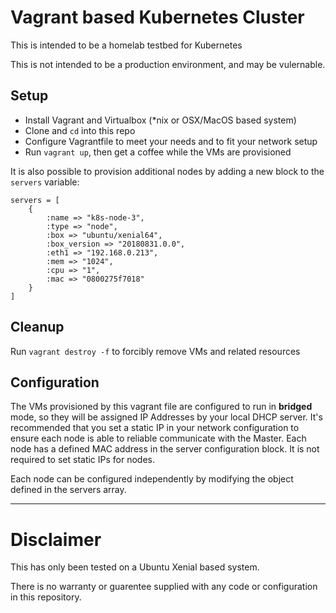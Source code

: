 # Vagrant based Kubernetes Cluster

This is intended to be a homelab testbed for Kubernetes

This is not intended to be a production environment, and may be vulernable.

## Setup
- Install Vagrant and Virtualbox (*nix or OSX/MacOS based system)
- Clone and `cd` into this repo
- Configure Vagrantfile to meet your needs and to fit your network setup
- Run `vagrant up`, then get a coffee while the VMs are provisioned

It is also possible to provision additional nodes by adding a new block to the `servers` variable:
```
servers = [
    {
        :name => "k8s-node-3",
        :type => "node",
        :box => "ubuntu/xenial64",
        :box_version => "20180831.0.0",
        :eth1 => "192.168.0.213",
        :mem => "1024",
        :cpu => "1",
        :mac => "0800275f7018"
    }
]
 ```

## Cleanup
Run `vagrant destroy -f` to forcibly remove VMs and related resources

## Configuration
The VMs provisioned by this vagrant file are configured to run in **bridged** mode, so they will be assigned IP Addresses by your local DHCP server. It's recommended that you set a static IP in your network configuration to ensure each node is able to reliable communicate with the Master. Each node has a defined MAC address in the server configuration block. It is not required to set static IPs for nodes.

Each node can be configured independently by modifying the object defined in the servers array.

---

# Disclaimer

This has only been tested on a Ubuntu Xenial based system. 

There is no warranty or guarentee supplied with any code or configuration in this repository.